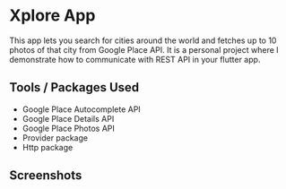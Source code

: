 # Xplore App

This app lets you search for cities around the world and fetches up to 10 photos of that city from Google Place API. It is a personal project where I demonstrate how to communicate with REST API in your flutter app.

## Tools / Packages Used

- Google Place Autocomplete API
- Google Place Details API
- Google Place Photos API
- Provider package
- Http package

## Screenshots

